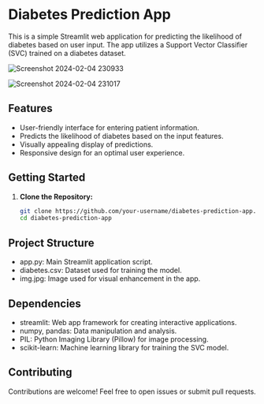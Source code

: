 # Diabetes Prediction App

This is a simple Streamlit web application for predicting the likelihood of diabetes based on user input. The app utilizes a Support Vector Classifier (SVC) trained on a diabetes dataset.

![Screenshot 2024-02-04 230933](https://github.com/hamza-amin-4365/Diabetes-prediction-app/assets/125562989/c576758e-d11a-4d17-a1c6-e71c2eb640dd)



![Screenshot 2024-02-04 231017](https://github.com/hamza-amin-4365/Diabetes-prediction-app/assets/125562989/3c9d168d-9234-48f5-9d59-30abbdf413d7)


## Features

- User-friendly interface for entering patient information.
- Predicts the likelihood of diabetes based on the input features.
- Visually appealing display of predictions.
- Responsive design for an optimal user experience.

## Getting Started

1. **Clone the Repository:**

   ```bash
   git clone https://github.com/your-username/diabetes-prediction-app.git
   cd diabetes-prediction-app
## Project Structure
- app.py: Main Streamlit application script.
- diabetes.csv: Dataset used for training the model.
- img.jpg: Image used for visual enhancement in the app.
## Dependencies
- streamlit: Web app framework for creating interactive applications.
- numpy, pandas: Data manipulation and analysis.
- PIL: Python Imaging Library (Pillow) for image processing.
- scikit-learn: Machine learning library for training the SVC model.
## Contributing
Contributions are welcome! Feel free to open issues or submit pull requests.
